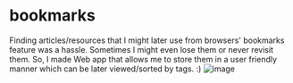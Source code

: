 # bookmarks
Finding articles/resources that I might later use from browsers' bookmarks feature was a hassle.
Sometimes I might even lose them or never revisit them.
So, I made Web app that allows me to store them in a user friendly manner which can be later viewed/sorted by tags.
:)
![image](https://user-images.githubusercontent.com/93985396/179185620-fdee26b1-3d3a-4001-9165-27640c6e2d9a.png)
